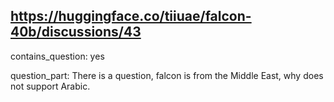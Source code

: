 ## https://huggingface.co/tiiuae/falcon-40b/discussions/43

contains_question: yes

question_part: There is a question, falcon is from the Middle East, why does not support Arabic.